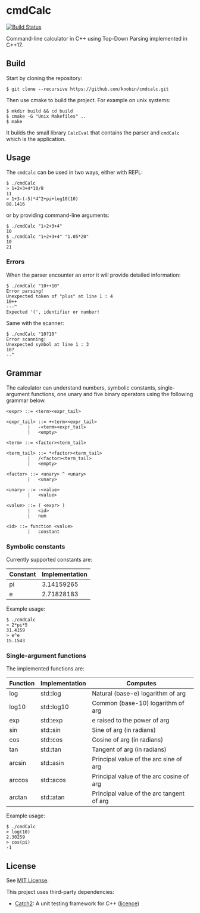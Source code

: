 # cmdCalc
[![Build Status](https://travis-ci.org/knobin/cmdcalc.svg?branch=main)](https://travis-ci.org/knobin/cmdcalc)

Command-line calculator in C++ using Top-Down Parsing implemented in C++17.

## Build
Start by cloning the repository:

```shell
$ git clone --recursive https://github.com/knobin/cmdcalc.git
```

Then use cmake to build the project. For example on unix systems:

```shell
$ mkdir build && cd build
$ cmake -G "Unix Makefiles" ..
$ make
```

It builds the small library `CalcEval` that contains the parser and `cmdCalc` which is the application.

## Usage
The `cmdCalc` can be used in two ways, either with REPL:

```shell
$ ./cmdCalc
> 1+2+3+4*10/8
11
> 1+3-(-5)*4^2+pi+log10(10)
88.1416
```

or by providing command-line arguments:

```shell
$ ./cmdCalc "1+2+3+4"
10
$ ./cmdCalc "1+2+3+4" "1.05*20"
10
21
```

### Errors
When the parser encounter an error it will provide detailed information:

```shell
$ ./cmdCalc "10++10"
Error parsing!
Unexpected token of "plus" at line 1 : 4
10++
---^
Expected '(', identifier or number!
```
Same with the scanner:

```shell
$ ./cmdCalc "10?10"
Error scanning!
Unexpected symbol at line 1 : 3
10?
--^
```

## Grammar
The calculator can understand numbers, symbolic constants, single-argument functions, one unary and five binary operators using the following grammar below. 

```
<expr> ::= <term><expr_tail>

<expr_tail> ::= +<term><expr_tail>
        |   -<term><expr_tail>
        |   <empty>

<term> ::= <factor><term_tail>

<term_tail> ::= *<factor><term_tail>
        |   /<factor><term_tail>
        |   <empty>

<factor> ::= <unary> ^ <unary>
        |   <unary>

<unary> ::= -<value>
        |   <value>

<value> ::= ( <expr> )
        |   <id>
        |   num

<id> ::= function <value>
        |   constant
```

### Symbolic constants
Currently supported constants are: 

Constant | Implementation
--- | ---
pi | 3.14159265
e | 2.71828183

Example usage:

```shell
$ ./cmdCalc
> 2*pi*5
31.4159
> e^e
15.1543
```

### Single-argument functions
The implemented functions are:

Function | Implementation | Computes
--- | --- | ---
log | std::log | Natural (base-e) logarithm of arg
log10 | std::log10 | Common (base-10) logarithm of arg
exp | std::exp | e raised to the power of arg
sin | std::sin | Sine of arg (in radians)
cos | std::cos | Cosine  of arg (in radians)
tan | std::tan | Tangent of arg (in radians)
arcsin | std::asin | Principal value of the arc sine of arg
arccos | std::acos | Principal value of the arc cosine of arg
arctan | std::atan | Principal value of the arc tangent of arg

Example usage:

```shell
$ ./cmdCalc
> log(10)
2.30259
> cos(pi)
-1
```

## License
See [MIT License](LICENSE).

This project uses third-party dependencies:
* [Catch2](https://github.com/catchorg/Catch2): A unit testing framework for C++ ([licence](https://github.com/catchorg/Catch2/blob/devel/LICENSE.txt))
